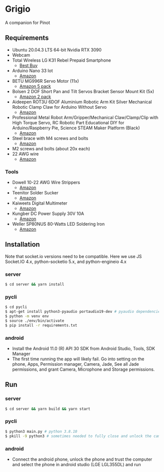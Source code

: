 # Grigio

A companion for Pinot

## Requirements
- Ubuntu 20.04.3 LTS 64-bit Nvidia RTX 3090
- Webcam
- Total Wireless LG K31 Rebel Prepaid Smartphone
  - [Best Buy](https://www.bestbuy.com/site/total-wireless-lg-k31-rebel-prepaid/6444063.p?skuId=6444063&ref=212&loc=1&ref=212&loc=1&gclid=Cj0KCQjw-NaJBhDsARIsAAja6dPbySg3K3DWoG9a5rCGf3GOqX3ntnJa2rwmFQ7xNhtysT7ztk1mUa8aAorpEALw_wcB&gclsrc=aw.ds)
- Arduino Nano 33 Iot
  - [Amazon](https://www.amazon.com/dp/B07VW9TSKD?psc=1&ref=ppx_yo2_dt_b_product_details)
- BETU MG996R Servo Motor (11x)
  - [Amazon 5 pack](https://www.amazon.com/gp/product/B094VW8NYT/ref=ppx_yo_dt_b_asin_title_o00_s00?ie=UTF8&psc=1)
- Bolsen 2 DOF Short Pan and Tilt Servos Bracket Sensor Mount Kit (5x)
  - [Amazon 2 pack](https://www.amazon.com/gp/product/B07HQB95VY/ref=ppx_yo_dt_b_asin_title_o00_s00?ie=UTF8&psc=1)
- Aideepen ROT3U 6DOF Aluminium Robotic Arm Kit Silver Mechanical Robotic Clamp Claw for Arduino Without Servo
  - [Amazon](https://www.amazon.com/gp/product/B01NBBBE21/ref=ppx_yo_dt_b_asin_title_o00_s00?ie=UTF8&psc=1)
- Professional Metal Robot Arm/Gripper/Mechanical Claw/Clamp/Clip with High Torque Servo, RC Robotic Part Educational DIY for Arduino/Raspberry Pie, Science STEAM Maker Platform (Black)
  - [Amazon](https://www.amazon.com/gp/product/B08WPZ9FGW/ref=ppx_yo_dt_b_asin_title_o00_s00?ie=UTF8&psc=1)
- Steel brace with M4 screws and bolts
  - [Amazon](https://www.amazon.com/dp/B07KVY3HJP?psc=1&ref=ppx_yo2_dt_b_product_details)
- M2 screws and bolts (about 20x each)
- 22 AWG wire
  - [Amazon](https://www.amazon.com/dp/B083DN5R61?psc=1&ref=ppx_yo2_dt_b_product_details)

### Tools
- Dowell 10-22 AWG Wire Strippers
  - [Amazon](https://www.amazon.com/dp/B06X9875Z7?psc=1&ref=ppx_yo2_dt_b_product_details)
- Teenitor Solder Sucker
  - [Amazon](https://www.amazon.com/dp/B0739LXQ6N?psc=1&ref=ppx_yo2_dt_b_product_details)
- Kaiweets Digital Multimeter
  - [Amazon](https://www.amazon.com/dp/B08CX9W7G3?psc=1&ref=ppx_yo2_dt_b_product_details)
- Kungber DC Power Supply 30V 10A
  - [Amazon](https://www.amazon.com/dp/B08DJ1FDXV?psc=1&ref=ppx_yo2_dt_b_product_details)
- Weller SP80NUS 80-Watts LED Soldering Iron 
  - [Amazon](https://www.amazon.com/dp/B00B3SG796?psc=1&ref=ppx_yo2_dt_b_product_details)

## Installation

Note that socket.io versions need to be compatible. Here we use JS Socket.IO 4.x, python-socketio 5.x, and python-engineio 4.x

### server
```bash
$ cd server && yarn install
```

### pycli
```bash
$ cd pycli
$ apt-get install python3-pyaudio portaudio19-dev # pyaudio dependencies
$ python -m venv env
$ source ./env/bin/activate
$ pip install -r requirements.txt
```

### android
- Install the Android 11.0 (R) API 30 SDK from Android Studio, Tools, SDK Manager
- The first time running the app will likely fail. Go into setting on the phone, Apps, Permission manager, Camera, Jade, See all Jade permissions, and grant Camera, Microphone and Storage permissions.

## Run

### server
```bash
$ cd server && yarn build && yarn start
```

### pycli
```bash
$ python3 main.py # python 3.8.10
$ pkill -9 python3 # sometimes needed to fully close and unlock the camera
```

### android
- Connect the android phone, unlock the phone and trust the computer and select the phone in android studio (LGE LGL355DL) and run

